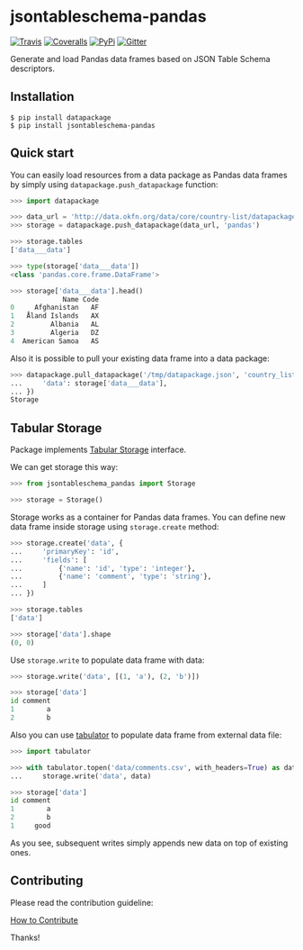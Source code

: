 # jsontableschema-pandas

[![Travis](https://img.shields.io/travis/frictionlessdata/jsontableschema-pandas-py/master.svg)](https://travis-ci.org/frictionlessdata/jsontableschema-pandas-py)
[![Coveralls](http://img.shields.io/coveralls/frictionlessdata/jsontableschema-pandas-py.svg?branch=master)](https://coveralls.io/r/frictionlessdata/jsontableschema-pandas-py?branch=master)
[![PyPi](https://img.shields.io/pypi/v/jsontableschema-pandas.svg)](https://pypi.python.org/pypi/jsontableschema-pandas)
[![Gitter](https://img.shields.io/gitter/room/frictionlessdata/chat.svg)](https://gitter.im/frictionlessdata/chat)

Generate and load Pandas data frames based on JSON Table Schema descriptors.

## Installation

```
$ pip install datapackage
$ pip install jsontableschema-pandas
```

## Quick start

You can easily load resources from a data package as Pandas data frames by simply using `datapackage.push_datapackage` function:

```python
>>> import datapackage

>>> data_url = 'http://data.okfn.org/data/core/country-list/datapackage.json'
>>> storage = datapackage.push_datapackage(data_url, 'pandas')

>>> storage.tables
['data___data']

>>> type(storage['data___data'])
<class 'pandas.core.frame.DataFrame'>

>>> storage['data___data'].head()
             Name Code
0     Afghanistan   AF
1   Åland Islands   AX
2         Albania   AL
3         Algeria   DZ
4  American Samoa   AS
```

Also it is possible to pull your existing data frame into a data package:

```python
>>> datapackage.pull_datapackage('/tmp/datapackage.json', 'country_list', 'pandas', tables={
...     'data': storage['data___data'],
... })
Storage
```

## Tabular Storage

Package implements [Tabular Storage](https://github.com/okfn/datapackage-storage-py#tabular-storage) interface.

We can get storage this way:

```python
>>> from jsontableschema_pandas import Storage

>>> storage = Storage()
```

Storage works as a container for Pandas data frames. You can define new data frame inside storage using `storage.create` method:

```python
>>> storage.create('data', {
...     'primaryKey': 'id',
...     'fields': [
...         {'name': 'id', 'type': 'integer'},
...         {'name': 'comment', 'type': 'string'},
...     ]
... })

>>> storage.tables
['data']

>>> storage['data'].shape
(0, 0)
```

Use `storage.write` to populate data frame with data:

```python
>>> storage.write('data', [(1, 'a'), (2, 'b')])

>>> storage['data']
id comment
1        a
2        b
```

Also you can use [tabulator](https://github.com/frictionlessdata/tabulator-py) to populate data frame from external data file:

```python
>>> import tabulator

>>> with tabulator.topen('data/comments.csv', with_headers=True) as data:
...     storage.write('data', data)

>>> storage['data']
id comment
1        a
2        b
1     good
```

As you see, subsequent writes simply appends new data on top of existing ones.

## Contributing

Please read the contribution guideline:

[How to Contribute](CONTRIBUTING.md)

Thanks!
